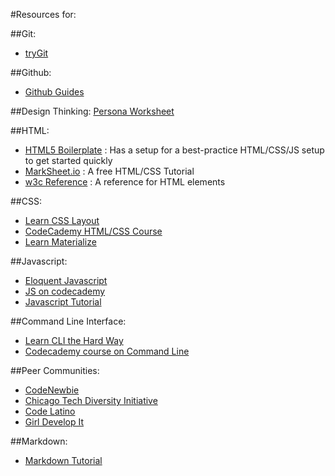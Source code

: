 #Resources for:

##Git:
- [tryGit](https://try.github.io)

##Github:
- [Github Guides](https://guides.github.com/)

##Design Thinking:
[Persona Worksheet]()


##HTML:
- [HTML5 Boilerplate](https://html5boilerplate.com/) : Has a setup for a best-practice HTML/CSS/JS setup to get started quickly
- [MarkSheet.io](http://marksheet.io/) : A free HTML/CSS Tutorial
- [w3c Reference]() : A reference for HTML elements

##CSS:
- [Learn CSS Layout](https://learnlayout.com)
- [CodeCademy HTML/CSS Course](https://www.codecademy.com/en/tracks/htmlcss)
- [Learn Materialize](http://materializecss.com/)

##Javascript:
- [Eloquent Javascript](http://eloquentjavascript.net/)
- [JS on codecademy](https://www.codecademy.com/learn/learn-javascript)
- [Javascript Tutorial](http://htmldog.com/guides/javascript/)

##Command Line Interface:
- [Learn CLI the Hard Way](https://learncodethehardway.org/unix/)
- [Codecademy course on Command Line](https://www.codecademy.com/learn/learn-the-command-line)

##Peer Communities:
- [CodeNewbie](https://www.codenewbie.org)
- [Chicago Tech Diversity Initiative](https://chitechdiversity.com/)
- [Code Latino](http://www.codelatino.com/)
- [Girl Develop It](https://www.girldevelopit.com/chapters/chicago)


##Markdown:
- [Markdown Tutorial](http://www.markdowntutorial.com/)
